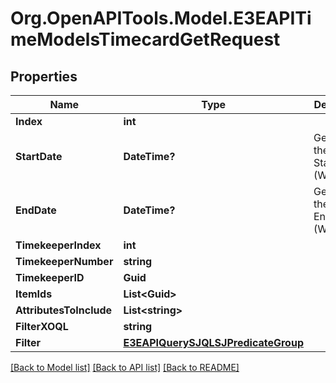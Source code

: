 
# Org.OpenAPITools.Model.E3EAPITimeModelsTimecardGetRequest

## Properties

Name | Type | Description | Notes
------------ | ------------- | ------------- | -------------
**Index** | **int** |  | [optional] 
**StartDate** | **DateTime?** | Gets or sets the StartDate (WorkDate). | [optional] 
**EndDate** | **DateTime?** | Gets or sets the EndDate (WorkDate). | [optional] 
**TimekeeperIndex** | **int** |  | [optional] 
**TimekeeperNumber** | **string** |  | [optional] 
**TimekeeperID** | **Guid** |  | [optional] 
**ItemIds** | **List&lt;Guid&gt;** |  | [optional] 
**AttributesToInclude** | **List&lt;string&gt;** |  | [optional] 
**FilterXOQL** | **string** |  | [optional] 
**Filter** | [**E3EAPIQuerySJQLSJPredicateGroup**](E3EAPIQuerySJQLSJPredicateGroup.md) |  | [optional] 

[[Back to Model list]](../README.md#documentation-for-models)
[[Back to API list]](../README.md#documentation-for-api-endpoints)
[[Back to README]](../README.md)

